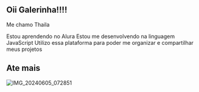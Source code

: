## Oii Galerinha!!!! 

Me chamo Thaila 

Estou aprendendo no Alura
Estou me desenvolvendo na linguagem JavaScript
Utilizo essa plataforma para poder me organizar e compartilhar meus projetos

## Ate mais

![IMG_20240605_072851](https://github.com/D3arCandyxz/D3arCandyxz/assets/170948370/06edc784-bbea-47eb-8e89-1c86a9236eff)
